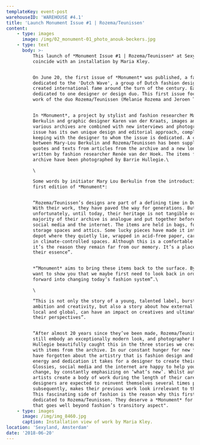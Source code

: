 ```yaml
---
templateKey: event-post
warehouseID: 'WAREHOUSE #4.1'
title: 'Launch Monument Issue #1 | Rozema/Teunissen'
content:
    - type: images
      image: /img/02_monument-01_photo_anouk-beckers.jpg
    - type: text
      body: >-
          This launch of *Monument Issue #1 | Rozema/Teunissen* at Sexyland will
          coincide with an installation by Maria Kley.


          On June 20, the first issue of *Monument* was published, a fanzine
          dedicated to the 'Dutch Wave', a group of Dutch fashion designers who
          created international fame around the turn of the century. Each number is
          dedicated to one designer or design duo. This first issue focuses on the
          work of the duo Rozema/Teunissen (Melanie Rozema and Jeroen Teunissen).


          In *Monument*, a project by stylist and fashion researcher Mary-Lou
          Berkulin and graphic designer Karen van der Kraats, images and texts from
          various archives are combined with new interviews and photography. Each
          issue has its own unique design and editorial approach, completely in
          keeping with the designer to whom the issue is dedicated. A conversation
          between Mary-Lou Berkulin and Rozema/Teunissen has been supplemented with
          quotes and texts from articles from the archive and a new long-read,
          written by fashion researcher Renée van der Hoek. The items from the
          archive have been photographed by Barrie Hullegie.\

          \

          Some words by initiator Mary Lou Berkulin from the introduction of this
          first edition of *Monument*:


          “Rozema/Teunissen’s designs are part of a defining time in Dutch Fashion.
          With their work, they have paved the way for generations. But
          unfortunately, until today, their heritage is not tangible or visible. The
          majority of their archive is analogue and put together before the rise of
          social media and the internet. The items are held in bags, folders, in
          storage spaces and attics. Some lucky pieces have made it into the museum
          depot where they quietly lie, wrapped in acid-free paper, carefully held
          in climate-controlled spaces. Although this is a comfortable situation,
          it’s the reason they remain far from our memory. It’s a place unworthy of
          their essence”.


          *“Monument* aims to bring these items back to the surface. By doing so, I
          want to show you that we maybe first need to look back in order to move
          forward into changing today’s fashion system”.\

          \

          “This is not only the story of a young, talented label, bursting with
          ambition and creativity, but also a story about how external factors, both
          local and global, can have an impact on creatives and ultimately change
          their perspectives”.


          “After almost 20 years since they’ve been made, Rozema/Teunissen’s designs
          still embody an exceptionally modern look, and photographer Barrie
          Hullegie beautifully caught this in the three stories we created together
          with items from the archive. In our constant hunger for new fashion we
          have forgotten about the artistry that is fashion design and the amount of
          energy and dedication it takes for a designer to create their work.
          Glossies, social media and the internet are happy to help you long for
          change, by constantly emphasizing on ‘what’s new’. Whilst autonomous
          artists create a body of work during the length of their career, fashion
          designers are expected to reinvent themselves several times per year which
          subsequently, makes their previous work look irrelevant to the public.
          This fascinating side of fashion is the reason why this first edition is
          dedicated to Rozema/Teunissen. They deserve a *Monument* for creating work
          that goes well beyond fashion’s transitory aspect".
    - type: images
      image: /img/img_8460.jpg
      caption: Installation view of work by Maria Kley.
location: 'Sexyland, Amsterdam'
date: '2018-06-20'
---
```

